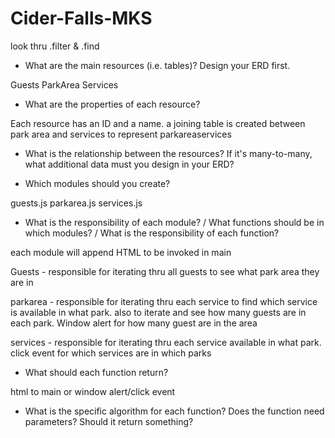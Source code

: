# Cider-Falls-MKS

look thru .filter & .find 


- What are the main resources (i.e. tables)? Design your ERD first.

Guests
ParkArea
Services

- What are the properties of each resource?

Each resource has an ID and a name. a joining table is created between park area and services to represent parkareaservices


- What is the relationship between the resources? If it's many-to-many, what additional data must you design in your ERD?



- Which modules should you create?

guests.js
parkarea.js
services.js

- What is the responsibility of each module? / What functions should be in which modules? / What is the responsibility of each function?

each module will append HTML to be invoked in main 

Guests - responsible for iterating thru all guests to see what park area they are in

parkarea - responsible for iterating thru each service to find which service is available in what park. also to iterate and see how many guests are in each park. Window alert for how many guest are in the area

services - responsible for iterating thru each service available in what park. click event for which services are in which parks 



- What should each function return?

html to main or window alert/click event 


- What is the specific algorithm for each function? Does the function need parameters? Should it return something?




